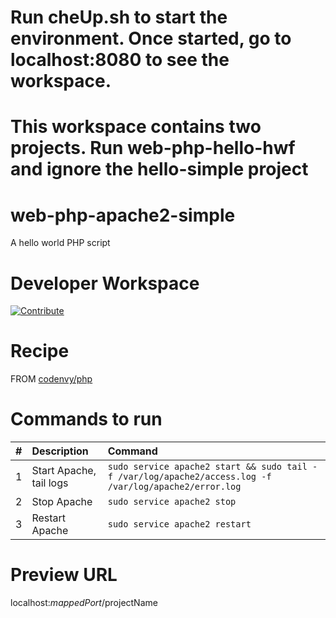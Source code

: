 # Run cheUp.sh to start the environment. Once started, go to localhost:8080 to see the workspace.
# This workspace contains two projects. Run web-php-hello-hwf and ignore the hello-simple project

# web-php-apache2-simple
A hello world PHP script

# Developer Workspace

[![Contribute](http://beta.codenvy.com/factory/resources/codenvy-contribute.svg)](http://beta.codenvy.com/f?id=5ayat0naxlljn3p2)

# Recipe

FROM [codenvy/php](https://hub.docker.com/r/codenvy/php/)

# Commands to run

| #       | Description           | Command  |
| :------------- |:-------------| :-----|
| 1      | Start Apache, tail logs | `sudo service apache2 start && sudo tail -f /var/log/apache2/access.log -f /var/log/apache2/error.log` |
| 2      | Stop Apache      |   `sudo service apache2 stop` |
| 3 | Restart Apache      |    `sudo service apache2 restart` |

# Preview URL

localhost:$mappedPort/$projectName
